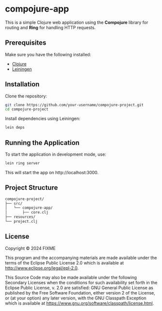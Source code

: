 # compojure-app

This is a simple Clojure web application using the **Compojure** library for routing and **Ring** for handling HTTP requests.

## Prerequisites

Make sure you have the following installed:

- [Clojure](https://clojure.org/guides/getting_started)
- [Leiningen](https://leiningen.org/)

## Installation

Clone the repository:

```bash
git clone https://github.com/your-username/compojure-project.git
cd compojure-project
```

Install dependencies using Leiningen:

```bash
lein deps
```

## Running the Application

To start the application in development mode, use:

```bash
lein ring server
```

This will start the app on http://localhost:3000.

## Project Structure

```bash
compojure-project/
├── src/
│   └── compojure-app/
│       ├── core.clj        
├── resources/
└── project.clj           
```

## License

Copyright © 2024 FIXME

This program and the accompanying materials are made available under the terms of the Eclipse Public License 2.0 which is available at http://www.eclipse.org/legal/epl-2.0.

This Source Code may also be made available under the following Secondary Licenses when the conditions for such availability set forth in the Eclipse Public License, v. 2.0 are satisfied: GNU General Public License as published by the Free Software Foundation, either version 2 of the License, or (at your option) any later version, with the GNU Classpath Exception which is available at https://www.gnu.org/software/classpath/license.html.
